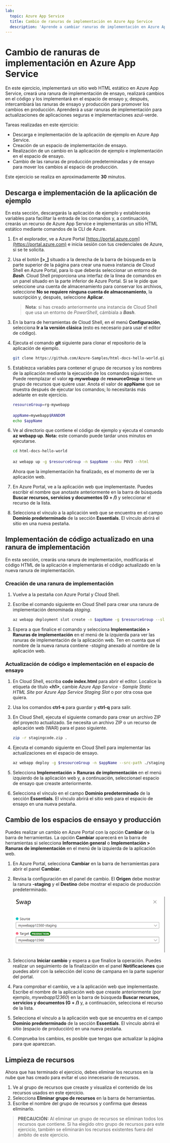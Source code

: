 ```yaml
---
lab:
  topic: Azure App Service
  title: Cambio de ranuras de implementación en Azure App Service
  description: 'Aprende a cambiar ranuras de implementación en Azure App Service. En este ejercicio, implementarás una aplicación sencilla en App Service; realizarás un pequeño cambio en la aplicación y lo implementarás en un espacio de ensayo; y, por último, cambiarás los espacios para que la aplicación actualizada esté en producción.'
---
```


# Cambio de ranuras de implementación en Azure App Service

En este ejercicio, implementará un sitio web HTML estático en Azure App Service, creará una ranura de implementación de ensayo, realizará cambios en el código y los implementará en el espacio de ensayo y, después, intercambiará las ranuras de ensayo y producción para promover los cambios en producción. Aprenderá a usar ranuras de implementación para actualizaciones de aplicaciones seguras e implementaciones azul-verde.

Tareas realizadas en este ejercicio:

* Descarga e implementación de la aplicación de ejemplo en Azure App Service.
* Creación de un espacio de implementación de ensayo.
* Realización de un cambio en la aplicación de ejemplo e implementación en el espacio de ensayo.
* Cambio de las ranuras de producción predeterminadas y de ensayo para mover los cambios al espacio de producción.

Este ejercicio se realiza en aproximadamente **30** minutos.

## Descarga e implementación de la aplicación de ejemplo

En esta sección, descargarás la aplicación de ejemplo y establecerás variables para facilitar la entrada de los comandos y, a continuación, crearás un recurso de Azure App Service e implementarás un sitio HTML estático mediante comandos de la CLI de Azure.

1. En el explorador, ve a Azure Portal [https://portal.azure.com](https://portal.azure.com) e inicia sesión con tus credenciales de Azure, si se te solicita.

1. Usa el botón **[\>_]** situado a la derecha de la barra de búsqueda en la parte superior de la página para crear una nueva instancia de Cloud Shell en Azure Portal, para lo que deberás seleccionar un entorno de ***Bash***. Cloud Shell proporciona una interfaz de la línea de comandos en un panel situado en la parte inferior de Azure Portal. Si se le pide que seleccione una cuenta de almacenamiento para conservar los archivos, seleccione **No se requiere ninguna cuenta de almacenamiento**, la suscripción y, después, seleccione **Aplicar**.

    > **Nota**: si has creado anteriormente una instancia de Cloud Shell que usa un entorno de *PowerShell*, cámbiala a ***Bash***.

1. En la barra de herramientas de Cloud Shell, en el menú **Configuración**, selecciona **Ir a la versión clásica** (esto es necesario para usar el editor de código).

1. Ejecuta el comando **git** siguiente para clonar el repositorio de la aplicación de ejemplo.

    ```bash
    git clone https://github.com/Azure-Samples/html-docs-hello-world.git
    ```

1. Establezca variables para contener el grupo de recursos y los nombres de la aplicación mediante la ejecución de los comandos siguientes. Puede reemplazar el valor **rg-mywebapp** de **resourceGroup** si tiene un grupo de recursos que quiere usar. Anota el valor de **appName** que se muestra después de ejecutar los comandos; lo necesitarás más adelante en este ejercicio.

    ```bash
    resourceGroup=rg-mywebapp

    appName=mywebapp$RANDOM
    echo $appName
    ```

1. Ve al directorio que contiene el código de ejemplo y ejecuta el comando **az webapp up**. **Nota:** este comando puede tardar unos minutos en ejecutarse.

    ```bash
    cd html-docs-hello-world

    az webapp up -g $resourceGroup -n $appName --sku P0V3 --html
    ```

    Ahora que la implementación ha finalizado, es el momento de ver la aplicación web.

1. En Azure Portal, ve a la aplicación web que implementaste. Puedes escribir el nombre que anotaste anteriormente en la barra de búsqueda **Buscar recursos, servicios y documentos (G + /)** y seleccionar el recurso de la lista.

1. Selecciona el vínculo a la aplicación web que se encuentra en el campo **Dominio predeterminado** de la sección **Essentials**. El vínculo abrirá el sitio en una nueva pestaña.

## Implementación de código actualizado en una ranura de implementación

En esta sección, crearás una ranura de implementación, modificarás el código HTML de la aplicación e implementarás el código actualizado en la nueva ranura de implementación.

### Creación de una ranura de implementación 

1. Vuelve a la pestaña con Azure Portal y Cloud Shell.

1. Escribe el comando siguiente en Cloud Shell para crear una ranura de implementación denominada *staging*.

    ```bash
    az webapp deployment slot create -n $appName -g $resourceGroup --slot staging
    ```

1. Espera a que finalice el comando y selecciona **Implementación > Ranuras de implementación** en el menú de la izquierda para ver las ranuras de implementación de la aplicación web. Ten en cuenta que el nombre de la nueva ranura contiene *-staging* anexado al nombre de la aplicación web.

### Actualización de código e implementación en el espacio de ensayo

1. En Cloud Shell, escriba **code index.html** para abrir el editor. Localice la etiqueta de título **\<h1\>**, cambie *Azure App Service - Sample Static HTML Site* por *Azure App Service Staging Slot* o por otra cosa que quiera.

1. Usa los comandos **ctrl-s** para guardar y **ctrl-q** para salir.

1. En Cloud Shell, ejecuta el siguiente comando para crear un archivo ZIP del proyecto actualizado. Se necesita un archivo ZIP o un recurso de aplicación web (WAR) para el paso siguiente.

    ```bash
    zip -r stagingcode.zip .
    ```

1. Ejecuta el comando siguiente en Cloud Shell para implementar las actualizaciones en el espacio de ensayo.

    ```bash
    az webapp deploy -g $resourceGroup -n $appName --src-path ./stagingcode.zip --slot staging
    ```

1. Selecciona **Implementación > Ranuras de implementación** en el menú izquierdo de la aplicación web y, a continuación, seleccionael espacio de ensayo que creaste anteriormente.

1. Selecciona el vínculo en el campo **Dominio predeterminado** de la sección **Essentials**. El vínculo abrirá el sitio web para el espacio de ensayo en una nueva pestaña.

## Cambio de los espacios de ensayo y producción

Puedes realizar un cambio en Azure Portal con la opción **Cambiar** de la barra de herramientas. La opción **Cambiar** aparecerá en la barra de herramientas si selecciona **Información general** o **Implementación > Ranuras de implementación** en el menú de la izquierda de la aplicación web.

1. En Azure Portal, selecciona **Cambiar** en la barra de herramientas para abrir el panel **Cambiar**.

1. Revisa la configuración en el panel de cambio. El **Origen** debe mostrar la ranura **-staging** y el **Destino** debe mostrar el espacio de producción predeterminado.

    ![Captura de pantalla del panel de cambio.](./media/02/app-service-swap-panel.png)

1. Selecciona **Iniciar cambio** y espera a que finalice la operación. Puedes realizar un seguimiento de la finalización en el panel **Notificaciones** que puedes abrir con la selección del icono de campana en la parte superior del portal.

1. Para comprobar el cambio, ve a la aplicación web que implementaste. Escribe el nombre de la aplicación web que creaste anteriormente (por ejemplo, *mywebapp12360*) en la barra de búsqueda **Buscar recursos, servicios y documentos (G + /)** y, a continuación, selecciona el recurso de la lista.

1. Selecciona el vínculo a la aplicación web que se encuentra en el campo **Dominio predeterminado** de la sección **Essentials**. El vínculo abrirá el sitio (espacio de producción) en una nueva pestaña.

1. Comprueba los cambios, es posible que tengas que actualizar la página para que aparezcan.

## Limpieza de recursos

Ahora que has terminado el ejercicio, debes eliminar los recursos en la nube que has creado para evitar el uso innecesario de recursos.

1. Ve al grupo de recursos que creaste y visualiza el contenido de los recursos usados en este ejercicio.
1. Selecciona **Eliminar grupo de recursos** en la barra de herramientas.
1. Escribe el nombre del grupo de recursos y confirma que deseas eliminarlo.

> **PRECAUCIÓN:** Al eliminar un grupo de recursos se eliminan todos los recursos que contiene. Si ha elegido otro grupo de recursos para este ejercicio, también se eliminarán los recursos existentes fuera del ámbito de este ejercicio.

